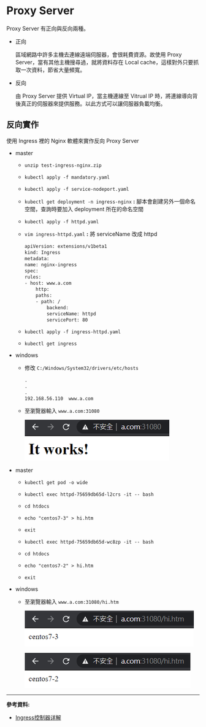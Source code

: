 # Proxy Server

Proxy Server 有正向與反向兩種。

- 正向

    區域網路中許多主機去連線遠端伺服器，會很耗費資源。故使用 Proxy Server，當有其他主機搜尋過，就將資料存在 Local cache，這樣對外只要抓取一次資料，節省大量頻寬。

- 反向

    由 Proxy Server 提供 Virtual IP，當主機連線至 Vitrual IP 時，將連線導向背後真正的伺服器來提供服務。以此方式可以讓伺服器負載均衡。

## 反向實作

使用 Ingress 裡的 Nginx 軟體來實作反向 Proxy Server

- master

    - `unzip test-ingress-nginx.zip`

    - `kubectl apply -f mandatory.yaml`

    - `kubectl apply -f service-nodeport.yaml`

    - `kubectl get deployment -n ingress-nginx` **:** 腳本會創建另外一個命名空間，查詢時要加入 deployment 所在的命名空間

    - `kubectl apply -f httpd.yaml`

    - `vim ingress-httpd.yaml` **:** 將 serviceName 改成 httpd

        ```
        apiVersion: extensions/v1beta1
        kind: Ingress
        metadata:
        name: nginx-ingress
        spec:
        rules:
        - host: www.a.com
            http:
            paths:
            - path: /
                backend:
                serviceName: httpd
                servicePort: 80
        ```

    - `kubectl apply -f ingress-httpd.yaml`

    - `kubectl get ingress`

- windows

    - 修改 `C:/Windows/System32/drivers/etc/hosts`

        ```
        .
        .
        .
        192.168.56.110  www.a.com
        ```
        
    - 至瀏覽器輸入 `www.a.com:31080`

        ![](img/20201215/1.png)

- master

    - `kubectl get pod -o wide`

    - `kubectl exec httpd-75659db65d-l2crs -it -- bash`

    - `cd htdocs`

    - `echo "centos7-3" > hi.htm`

    - `exit`

    - `kubectl exec httpd-75659db65d-wc8zp -it -- bash`

    - `cd htdocs`

    - `echo "centos7-2" > hi.htm`

    - `exit`

- windows

    - 至瀏覽器輸入 `www.a.com:31080/hi.htm`

        ![](img/20201215/2.png)
        
        ![](img/20201215/3.png)

---
**參考資料:**

- [Ingress控制器详解](https://www.cnblogs.com/along21/p/10333086.html)